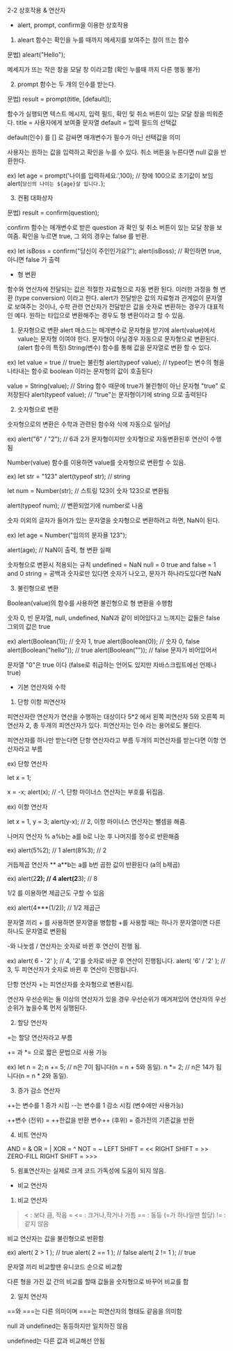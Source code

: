 2-2 상호작용 & 연산자

- alert, prompt, confirm을 이용한 상호작용

1. aleart 함수는 확인을 누를 때까지 메세지를 보여주는 창이 뜨는 함수

문법) aleart("Hello");

메세지가 뜨는 작은 창을 모달 창 이라고함 (확인 누를때 까지 다른 행동 불가)

2. prompt 함수는 두 개의 인수를 받는다.

문법) result = prompt(title, [default]);

함수가 실행되면 텍스트 메시지, 입력 필드, 확인 및 취소 버튼이 있는 모달 창을 띄워준다.
title = 사용자에게 보여줄 문자열
default = 입력 필드의 선택값

default(인수) 를 [] 로 감싸면 매개변수가 필수가 아닌 선택값을 의미

사용자는 원하는 값을 입력하고 확인을 누를 수 있다. 취소 버튼을 누른다면 null 값을 반환한다.

ex) 
let age = prompt('나이를 입력하세요.',100); // 창에 100으로 초기값이 보임
alert(`당신의 나이는 ${age}살 입니다.`);

3. 컨펌 대화상자

문법) result = confirm(question);

confirm 함수는 매개변수로 받은 question 과 확인 및 취소 버튼이 있는 모달 창을 보여줌.
확인을 누르면 true, 그 외의 경우는 false 를 반환.

ex) 
let isBoss = confirm("당신이 주인인가요?");
alert(isBoss); // 확인하면 true, 아니면 false 가 출력

- 형 변환

함수와 연산자에 전달되는 값은 적절한 자료형으로 자동 변환 된다. 이러한 과정을 형 변환 (type conversion) 이라고 한다.
alert가 전달받은 값의 자료형과 관계없이 문자열로 보여주는 것이나, 수학 관련 연산자가 전달받은 값을 숫자로 변환하는 경우가 대표적인 예다.
원하는 타입으로 변환해주는 경우도 형 변환이라고 할 수 있음.

1. 문자형으로 변환
alert 매소드는 매개변수로 문자형을 받기에 alert(value)에서 value는 문자형 이여야 한다. 문자형이 아닐경우 자동으로 문자형으로 변환된다. (alert 함수의 특징)
String(변수) 함수를 통해 값을 문자열로 변환 할 수 있다.

ex)
let value = true // true는 불린형
alert(typeof value); // typeof는 변수의 형을 나타내는 함수로 boolean 이라는 문자형의 값이 호출된다

value = String(value); // String 함수 때문에 true가 불린형이 아닌 문자형 "true" 로 저장된다
alert(typeof value); // "true"는 문자형이기에 string 으로 출력된다

2. 숫자형으로 변환

숫자형으로의 변환은 수학과 관련된 함수와 식에 자동으로 일어남

ex)
alert("6" / "2"); // 6과 2가 문자형이지만 숫자형으로 자동변환된후 연산이 수행됨

Number(value) 함수를 이용하면 value를 숫자형으로 변환할 수 있음.

ex)
let str = "123"
alert(typeof str); // string

let num = Number(str); // 스트링 123이 숫자 123으로 변환됨

alert(typeof num); // 변환되었기에 number로 나옴

숫자 이외의 글자가 들어가 있는 문자열을 숫자형으로 변환하려고 하면, NaN이 된다.

ex)
let age = Number("임의의 문자욜 123");

alert(age); // NaN이 출력, 형 변환 실패

숫자형으로 변환시 적용되는 규칙
undefined = NaN
null = 0
true and false = 1 and 0
string = 공백과 숫자로만 있다면 숫자가 나오고, 문자가 하나라도있다면 NaN

3. 불린형으로 변환 

Boolean(value)의 함수를 사용하면 불린형으로 형 변환을 수행함

숫자 0, 빈 문자열, null, undefined, NaN과 같이 비어있다고 느껴지는 값들은 false
그외의 값은 true

ex)
alert(Boolean(1)); // 숫자 1, true
alert(Boolean(0)); // 숫자 0, false
alert(Boolean("hello")); // true
alert(Boolean("")); // false 문자가 비어있어서

문자열 "0"은 true 이다 (false로 취급하는 언어도 있지만 자바스크립트에선 언제나 true)

- 기본 연산자와 수학

1. 단항 이항 피연산자

피연산자란 연산자가 연산을 수행하는 대상이다
5*2 에서 왼쪽 피연산자 5와 오른쪽 피연산자 2, 총 두개의 피연산자가 있다. 피연산자는 인수 라는 용어로도 불린다.

피연산자를 하나만 받는다면 단항 연산자라고 부름
두개의 피연산자를 받는다면 이항 연산자라고 부름

ex) 단항 연산자

let x = 1;

x = -x;
alert(x); // -1, 단항 마이너스 연산자는 부호를 뒤집음.

ex) 이항 연산자

let x = 1, y = 3;
alert(y-x); // 2, 이항 마이너스 연산자는 뺄셈을 해줌.

나머지 연산자 %
a%b는 a를 b로 나눈 후 나머지를 정수로 반환해줌

ex)
alert(5%2); // 1
alert(8%3); // 2

거듭제곱 연산자 **
a**b는 a를 b번 곱한 값이 반환된다 (a의 b제곱)

ex)
alert(2**2); // 4
alert(2**3); // 8

1/2 를 이용하면 제곱근도 구할 수 있음

ex)
alert(4***(1/2)); // 1/2 제곱근

문자열 끼리 + 를 사용하면 문자열을 병합함
+를 사용할 때는 하나가 문자열이면 다른 하나도 문자열로 변환됨

-와 나눗셈 / 연산자는 숫자로 바뀐 후 연산이 진행 됨.

ex)
alert( 6 - '2' ); // 4, '2'를 숫자로 바꾼 후 연산이 진행됩니다.
alert( '6' / '2' ); // 3, 두 피연산자가 숫자로 바뀐 후 연산이 진행됩니다.

단항 연산자 +는 피연산자를 숫자형으로 변환시킴.

연산자 우선순위는 둘 이상의 연산자가 있을 경우 우선순위가 매겨져있어 연산자의 우선순위가 높을수록 먼저 실행된다.

2. 할당 연산자

=는 할당 연산자라고 부름

+= 과 *= 으로 짧은 문법으로 사용 가능

ex)
let n = 2;
n += 5; // n은 7이 됩니다(n = n + 5와 동일).
n *= 2; // n은 14가 됩니다(n = n * 2와 동일).

3. 증가 감소 연산자

++는 변수를 1 증가 시킴
--는 변수를 1 감소 시킴
(변수에만 사용가능)

++변수 (전위) = ++한값을 반환
변수++ (후위) = 증가전의 기존값을 반환

4. 비트 연산자

AND = &
OR = |
XOR = ^
NOT = ~
LEFT SHIFT = <<
RIGHT SHIFT = >>
ZERO-FILL RIGHT SHIFT = >>>

5. 쉼표연산자는 실제로 크게 코드 가독성에 도움이 되지 않음.

- 비교 연산자

1. 비교 연산자

> < : 보다 큼, 작음
>= <= : 크거나,작거나 가틈
== : 동등 (=가 하나일땐 할당)
!= : 같지 않음

비교 연산자는 값을 불린형으로 반환함

ex)
alert( 2 > 1 );  // true
alert( 2 == 1 ); // false
alert( 2 != 1 ); // true

문자열 끼리 비교할땐 유니코드 순으로 비교함

다른 형을 가진 값 간의 비교를 할때 값들을 숫자형으로 바꾸어 비교를 함

2. 일치 연산자

==와 ===는 다른 의미이며 ===는 피연산자의 형태도 같음을 의미함

null 과 undefined는 동등하지만 일치하진 않음

undefined는  다른 값과 비교해선 안됨